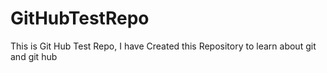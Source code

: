 # GitHubTestRepo
This is Git Hub Test Repo, I have Created this Repository to learn about git and git hub
